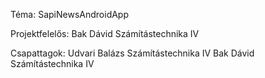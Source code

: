 Téma: SapiNewsAndroidApp

Projektfelelős: Bak Dávid Számítástechnika IV

Csapattagok: Udvari Balázs Számítástechnika IV Bak Dávid Számítástechnika IV
